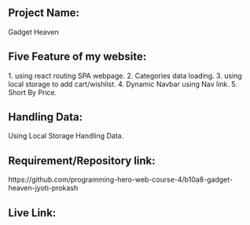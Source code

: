 <h2>Project Name:</h2>
Gadget Heaven
<h2>Five Feature of my website:</h2>
1. using react routing SPA webpage.
2. Categories data loading.
3. using local storage to add cart/wishlist.
4. Dynamic Navbar using Nav link.
5. Short By Price.

<h2>Handling Data:</h2>
Using Local Storage Handling Data.

<h2>Requirement/Repository link:</h2>
https://github.com/programming-hero-web-course-4/b10a8-gadget-heaven-jyoti-prokash

<h2>Live Link:</h2>
